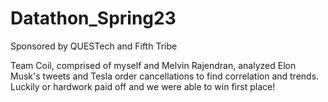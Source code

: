 # Datathon_Spring23
Sponsored by QUESTech and Fifth Tribe

Team Coil, comprised of myself and Melvin Rajendran, analyzed Elon Musk's tweets and Tesla order cancellations to find correlation and trends. 
Luckily or hardwork paid off and we were able to win first place!

<p align="center">
<![image](https://user-images.githubusercontent.com/96439440/230758608-688a4cec-9d49-4ad6-9573-4a0f4502a8b6.png)>
<![datathonreadmess](https://user-images.githubusercontent.com/96439440/230758285-6d2f4791-af4d-4f58-979b-929329e73f82.png)>
</p>
